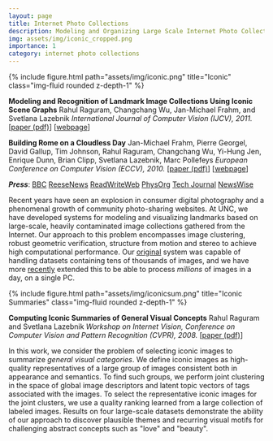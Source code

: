 ```yaml
---
layout: page
title: Internet Photo Collections 
description: Modeling and Organizing Large Scale Internet Photo Collections
img: assets/img/iconic_cropped.png
importance: 1
category: internet photo collections
---
```


<div class="row">
    <div class="col-sm mt-3 mt-md-0">
        {% include figure.html path="assets/img/iconic.png" title="Iconic" class="img-fluid rounded z-depth-1" %}
    </div>
</div>

<b>Modeling and Recognition of Landmark Image Collections Using Iconic Scene Graphs</b>
Rahul Raguram, Changchang Wu, Jan-Michael Frahm, and Svetlana Lazebnik
<i>International Journal of Computer Vision (IJCV), 2011.</i>
[<a href="assets/pdf/ijcv2011.pdf">paper (pdf)</a>] [<a href="http://www.cs.unc.edu/PhotoCollectionReconstruction">webpage</a>]

<b>Building Rome on a Cloudless Day</b>
Jan-Michael Frahm, Pierre Georgel, David Gallup, Tim Johnson, Rahul Raguram, Changchang Wu, Yi-Hung Jen, Enrique Dunn, Brian Clipp, Svetlana Lazebnik, Marc Pollefeys
<i>European Conference on Computer Vision (ECCV), 2010.</i>
[<a href="assets/pdf/ECCV2010.pdf">paper (pdf)</a>] [<a href="http://www.cs.unc.edu/~jmf/rome_on_a_cloudless_day">webpage</a>]

<i><b>Press</b></i>: <a href="http://www.bbc.co.uk/news/technology-11827854"   target="_blank">BBC</a> <a href="http://reesenews.org/2011/03/29/uncs-computer-program-builds-3-d-models-in-one-day/13304/" target="_blank">ReeseNews</a> <a href="http://www.readwriteweb.com/archives/flickr_rome_3d_double-time.php" target="_blank">ReadWriteWeb</a> <a href="http://www.physorg.com/news/2010-11-worth-thousand-million-words-d.html" target="_blank">PhysOrg</a> <a href="http://www.techjournalsouth.com/2010/11/unc-researchers-create-3d-models-from-online-photo-databases/" target="_blank">Tech Journal</a> <a href="http://www.newswise.com/articles/worth-a-thousand-million-words-researchers-create-3-d-models-from-online-photo-databases">NewsWise</a>

Recent years have seen an explosion in consumer digital photography and a phenomenal growth of community photo-sharing websites. At UNC, we have developed systems for modeling and visualizing landmarks based on large-scale, heavily contaminated image collections gathered from the Internet. Our approach to this problem encompasses image clustering, robust geometric verification, structure from motion and stereo to achieve high computational performance. Our <a href="assets/pdf/ijcv2011.pdf">original</a> system was capable of handling datasets containing tens of thousands of images, and we have more <a href="assets/pdf/ECCV2010.pdf">recently</a> extended this to be able to process <i>millions</i> of images in a day, on a single PC.

<div class="row">
    <div class="col-sm mt-3 mt-md-0">
        {% include figure.html path="assets/img/iconicsum.png" title="Iconic Summaries" class="img-fluid rounded z-depth-1" %}
    </div>
</div>

<b>Computing Iconic Summaries of General Visual Concepts</b>
Rahul Raguram and Svetlana Lazebnik
<i>Workshop on Internet Vision, Conference on Computer Vision and Pattern Recognition (CVPR), 2008.</i>
[<a href="assets/pdf/iconic.pdf">paper (pdf)</a>] 

In this work, we consider the problem of selecting iconic images to summarize <i>general visual categories</i>. We define iconic images as high-quality representatives of a large group of images consistent both in appearance and semantics. To find such groups, we perform joint clustering in the space of global image descriptors and latent topic vectors of tags associated with the images. To select the representative iconic images for the joint clusters, we use a quality ranking learned from a large collection of labeled images. Results on four large-scale datasets demonstrate the ability of our approach to discover plausible themes and recurring visual motifs for challenging abstract concepts such as "love" and "beauty".